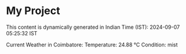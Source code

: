 # My Project

This content is dynamically generated in Indian Time (IST): 2024-09-07 05:25:32 IST


Current Weather in Coimbatore:
Temperature: 24.88 °C
Condition: mist
